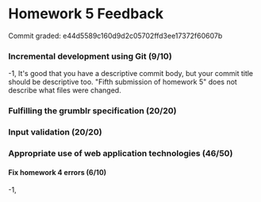 Homework 5 Feedback
==================


Commit graded: e44d5589c160d9d2c05702ffd3ee17372f60607b


### Incremental development using Git (9/10)
-1, It's good that you have a descriptive commit body, but your commit title should be descriptive too. "Fifth submission of homework 5" does not describe what files were changed.

### Fulfilling the grumblr specification (20/20)

### Input validation (20/20)

### Appropriate use of web application technologies (46/50)

#### Fix homework 4 errors (6/10)
-1, <title> tags for each page should contain a short textual description of what page the user is actually on. For instance, a login page could be title ‘Login’

-1, You do not need an additional field for first name and last name since that is already stored in the Django authentication User model you are using.

-2, Instead of creating a model for Follow, a ManyToManyField should be used. 

#### Appropriate use of Models for comments (10/10) 

#### JavaScript/jQuery + Ajax (30/30)


### Additional Information 
---
#### Total score (95/100)
---
Graded by: Brian Lai (bhlai@andrew.cmu.edu)